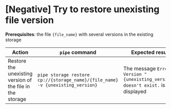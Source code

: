 # [Negative] Try to restore unexisting file version

**Prerequisites**: the file `{file_name}` with several versions in the existing storage

| Action | `pipe` command | Expected result |
|---|---|---|
| Restore the unexisting version of the file in the storage | `pipe storage restore cp://{storage_name}/{file_name} -v {unexisting_version}` | The message `Error: Version "{unexisting_version}" doesn't exist.` is displayed |
